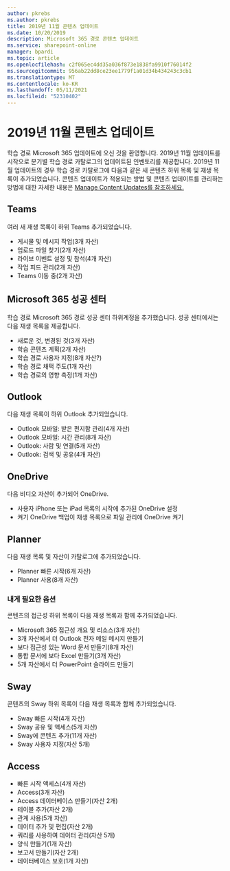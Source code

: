 ```yaml
---
author: pkrebs
ms.author: pkrebs
title: 2019년 11월 콘텐츠 업데이트
ms.date: 10/20/2019
description: Microsoft 365 경로 콘텐츠 업데이트
ms.service: sharepoint-online
manager: bpardi
ms.topic: article
ms.openlocfilehash: c2f065ec4dd35a036f873e1838fa9910f76014f2
ms.sourcegitcommit: 956ab22dd8ce23ee1779f1a01d34b434243c3cb1
ms.translationtype: MT
ms.contentlocale: ko-KR
ms.lasthandoff: 05/11/2021
ms.locfileid: "52310402"
---
```

# <a name="november-2019-content-updates"></a>2019년 11월 콘텐츠 업데이트
학습 경로 Microsoft 365 업데이트에 오신 것을 환영합니다. 2019년 11월 업데이트를 시작으로 분기별 학습 경로 카탈로그의 업데이트된 인벤토리를 제공합니다. 2019년 11월 업데이트의 경우 학습 경로 카탈로그에 다음과 같은 새 콘텐츠 하위 목록 및 재생 목록이 추가되었습니다. 콘텐츠 업데이트가 적용되는 방법 및 콘텐츠 업데이트를 관리하는 방법에 대한 자세한 내용은 [Manage Content Updates를 참조하세요.](custom_contentupdatesmanage.md)    

## <a name="teams"></a>Teams
여러 새 재생 목록이 하위 Teams 추가되었습니다.
- 게시물 및 메시지 작업(3개 자산)
- 업로드 파일 찾기(2개 자산)
- 라이브 이벤트 설정 및 참석(4개 자산)
- 작업 피드 관리(2개 자산)
- Teams 이동 중(2개 자산)

## <a name="microsoft-365-success-center"></a>Microsoft 365 성공 센터
학습 경로 Microsoft 365 경로 성공 센터 하위계정을 추가했습니다. 성공 센터에서는 다음 재생 목록을 제공합니다.
- 새로운 것, 변경된 것(3개 자산)
- 학습 콘텐츠 계획(2개 자산)
- 학습 경로 사용자 지정(8개 자산?)
- 학습 경로 채택 주도(1개 자산)
- 학습 경로의 영향 측정(1개 자산)

## <a name="outlook"></a>Outlook
다음 재생 목록이 하위 Outlook 추가되었습니다. 
- Outlook 모바일: 받은 편지함 관리(4개 자산)
- Outlook 모바일: 시간 관리(8개 자산)
- Outlook: 사람 및 연결(5개 자산)
- Outlook: 검색 및 공유(4개 자산)

## <a name="onedrive"></a>OneDrive
다음 비디오 자산이 추가되어 OneDrive. 
- 사용자 iPhone 또는 iPad 목록의 시작에 추가된 OneDrive 설정
- 켜기 OneDrive 백업이 재생 목록으로 파일 관리에 OneDrive 켜기

## <a name="planner"></a>Planner
다음 재생 목록 및 자산이 카탈로그에 추가되었습니다.  
- Planner 빠른 시작(6개 자산)
- Planner 사용(8개 자산)

### <a name="accessibility"></a>내게 필요한 옵션
콘텐츠의 접근성 하위 목록이 다음 재생 목록과 함께 추가되었습니다. 
- Microsoft 365 접근성 개요 및 리소스(3개 자산)
- 3개 자산에서 더 Outlook 전자 메일 메시지 만들기
- 보다 접근성 있는 Word 문서 만들기(8개 자산)
- 통합 문서에 보다 Excel 만들기(3개 자산)
- 5개 자산에서 더 PowerPoint 슬라이드 만들기

## <a name="sway"></a>Sway
콘텐츠의 Sway 하위 목록이 다음 재생 목록과 함께 추가되었습니다. 
- Sway 빠른 시작(4개 자산)
- Sway 공유 및 액세스(5개 자산)
- Sway에 콘텐츠 추가(11개 자산)
- Sway 사용자 지정(자산 5개)

## <a name="access"></a>Access
- 빠른 시작 액세스(4개 자산)
- Access(3개 자산)
- Access 데이터베이스 만들기(자산 2개)
- 테이블 추가(자산 2개)
- 관계 사용(5개 자산)
- 데이터 추가 및 편집(자산 2개)
- 쿼리를 사용하여 데이터 관리(자산 5개)
- 양식 만들기(1개 자산)
- 보고서 만들기(자산 2개)
- 데이터베이스 보호(1개 자산)


